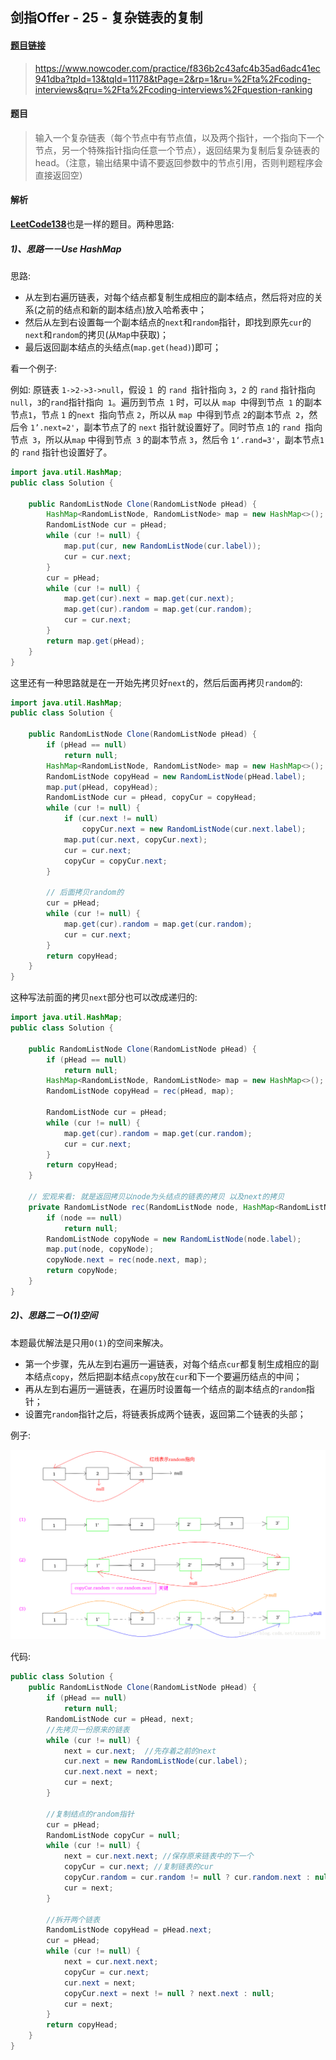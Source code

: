 ## 剑指Offer - 25 - 复杂链表的复制

#### [题目链接](https://www.nowcoder.com/practice/f836b2c43afc4b35ad6adc41ec941dba?tpId=13&tqId=11178&tPage=2&rp=1&ru=%2Fta%2Fcoding-interviews&qru=%2Fta%2Fcoding-interviews%2Fquestion-ranking)

> https://www.nowcoder.com/practice/f836b2c43afc4b35ad6adc41ec941dba?tpId=13&tqId=11178&tPage=2&rp=1&ru=%2Fta%2Fcoding-interviews&qru=%2Fta%2Fcoding-interviews%2Fquestion-ranking

#### 题目

> 输入一个复杂链表（每个节点中有节点值，以及两个指针，一个指向下一个节点，另一个特殊指针指向任意一个节点），返回结果为复制后复杂链表的head。（注意，输出结果中请不要返回参数中的节点引用，否则判题程序会直接返回空）

#### 解析

[**LeetCode138**](https://github.com/ZXZxin/ZXNotes/blob/master/%E5%88%B7%E9%A2%98/LeetCode/Data%20Structure/List/LeetCode%20-%20138.%20Copy%20List%20with%20Random%20Pointer(%E5%90%AB%E6%9C%89%E9%9A%8F%E6%9C%BA%E6%8C%87%E9%92%88%E7%9A%84%E9%93%BE%E8%A1%A8%E7%9A%84%E6%8B%B7%E8%B4%9D).md)也是一样的题目。两种思路:

##### 1)、思路一－Use HashMap

思路:

- 从左到右遍历链表，对每个结点都复制生成相应的副本结点，然后将对应的关系(之前的结点和新的副本结点)放入哈希表中；
- 然后从左到右设置每一个副本结点的`next`和`random`指针，即找到原先`cur`的`next`和`random`的拷贝(从`Map`中获取)；
- 最后返回副本结点的头结点(`map.get(head)`)即可；

看一个例子:

例如: 原链表 `1->2->3->null`，假设 `1 `的 `rand `指针指向 `3`，`2` 的 `rand` 指针指向 `null`，`3`的`rand`指针指向` 1`。遍历到节点` 1` 时，可以从 `map `中得到节点` 1` 的副本节点`1`，节点 `1` 的`next `指向节点 `2`，所以从 `map `中得到节点 `2`的副本节点` 2`，然后令 `1’.next=2'`，副本节点了的 `next` 指针就设置好了。同时节点 `1`的 `rand `指向节点` 3`，所以从`map` 中得到节点` 3` 的副本节点 `3`，然后令 `1‘.rand=3'`，副本节点`1`的 `rand` 指针也设置好了。

```java
import java.util.HashMap;
public class Solution {

    public RandomListNode Clone(RandomListNode pHead) {
        HashMap<RandomListNode, RandomListNode> map = new HashMap<>();
        RandomListNode cur = pHead;
        while (cur != null) {
            map.put(cur, new RandomListNode(cur.label));
            cur = cur.next;
        }
        cur = pHead;
        while (cur != null) {
            map.get(cur).next = map.get(cur.next);
            map.get(cur).random = map.get(cur.random);
            cur = cur.next;
        }
        return map.get(pHead);
    }
}
```

这里还有一种思路就是在一开始先拷贝好`next`的，然后后面再拷贝`random`的:

```java
import java.util.HashMap;
public class Solution {

    public RandomListNode Clone(RandomListNode pHead) {
        if (pHead == null)
            return null;
        HashMap<RandomListNode, RandomListNode> map = new HashMap<>();
        RandomListNode copyHead = new RandomListNode(pHead.label);
        map.put(pHead, copyHead);
        RandomListNode cur = pHead, copyCur = copyHead;
        while (cur != null) {
            if (cur.next != null)
                copyCur.next = new RandomListNode(cur.next.label);
            map.put(cur.next, copyCur.next);
            cur = cur.next;
            copyCur = copyCur.next;
        }

        // 后面拷贝random的
        cur = pHead;
        while (cur != null) {
            map.get(cur).random = map.get(cur.random);
            cur = cur.next;
        }
        return copyHead;
    }
}
```

这种写法前面的拷贝`next`部分也可以改成递归的:

```java
import java.util.HashMap;
public class Solution {

    public RandomListNode Clone(RandomListNode pHead) {
        if (pHead == null)
            return null;
        HashMap<RandomListNode, RandomListNode> map = new HashMap<>();
        RandomListNode copyHead = rec(pHead, map);

        RandomListNode cur = pHead;
        while (cur != null) {
            map.get(cur).random = map.get(cur.random);
            cur = cur.next;
        }
        return copyHead;
    }

    // 宏观来看: 就是返回拷贝以node为头结点的链表的拷贝 以及next的拷贝
    private RandomListNode rec(RandomListNode node, HashMap<RandomListNode, RandomListNode> map) {
        if (node == null)
            return null;
        RandomListNode copyNode = new RandomListNode(node.label);
        map.put(node, copyNode);
        copyNode.next = rec(node.next, map);
        return copyNode;
    }
}
```

##### 2)、思路二－O(1)空间

本题最优解法是只用`O(1)`的空间来解决。

* 第一个步骤，先从左到右遍历一遍链表，对每个结点`cur`都复制生成相应的副本结点`copy`，然后把副本结点`copy`放在`cur`和下一个要遍历结点的中间；
* 再从左到右遍历一遍链表，在遍历时设置每一个结点的副本结点的`random`指针；
* 设置完`random`指针之后，将链表拆成两个链表，返回第二个链表的头部；

例子:

![](images/25_s.png)

代码:

```java
public class Solution {
    public RandomListNode Clone(RandomListNode pHead) {
        if (pHead == null)
            return null;
        RandomListNode cur = pHead, next;
        //先拷贝一份原来的链表
        while (cur != null) {
            next = cur.next;  //先存着之前的next
            cur.next = new RandomListNode(cur.label);
            cur.next.next = next;
            cur = next;
        }

        //复制结点的random指针
        cur = pHead;
        RandomListNode copyCur = null;
        while (cur != null) {
            next = cur.next.next; //保存原来链表中的下一个
            copyCur = cur.next; //复制链表的cur
            copyCur.random = cur.random != null ? cur.random.next : null;
            cur = next;
        }

        //拆开两个链表
        RandomListNode copyHead = pHead.next;
        cur = pHead;
        while (cur != null) {
            next = cur.next.next;
            copyCur = cur.next;
            cur.next = next;
            copyCur.next = next != null ? next.next : null;
            cur = next;
        }
        return copyHead;
    }
}

```


